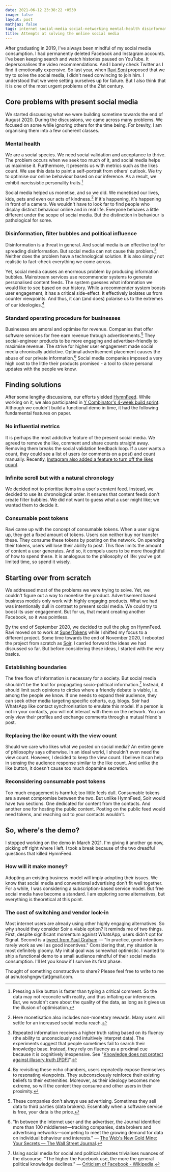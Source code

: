 ```yaml
---
date: 2021-06-12 23:38:22 +0530
image: false
layout: post
mathjax: false
tags: internet social-media social-networking mental-health disinformation politics
title: Attempts at solving the online social media
---
```


After graduating in 2019, I've always been mindful of my social media
consumption. I had permanently deleted Facebook and Instagram accounts. I've
been keeping search and watch histories paused on YouTube. It depersonalises the
video recommendations. And I barely check Twitter as I find it emotionally
expensive. So last year, when [Ravi Soni](https://ravisoni.dev) proposed that we
try to solve the social media, I didn't need convincing to join him. I
understood that we were setting ourselves up for failure. But I also think that
it is one of the most urgent problems of the 21st century.

## Core problems with present social media

We started discussing what we were building sometime towards the end of August
2020\. During the discussions, we came across many problems. We focused on some
while ignoring others for the time being. For brevity, I am organising them into
a few coherent classes.

### Mental health

We are a social species. We need social validation and acceptance to thrive. The
problem occurs when we seek too much of it, and social media helps us maximise
it. Furthermore, it presents us with metrics such as the likes count. We use
this data to paint a self-portrait from others' outlook. We try to optimise our
online behaviour based on our inference. As a result, we exhibit narcissistic
personality traits.[^1]

Social media helped us monetise, and so we did. We monetised our lives, kids,
pets and even our acts of kindness.[^2] If it's happening, it's happening in
front of a camera. We wouldn't have to look far to find people who display
distinct behaviour online and in real life. Everyone behaves a little different
under the scope of social media. But the distinction in behaviour is
pathological for some.

### Disinformation, filter bubbles and political influence

Disinformation is a threat in general. And social media is an effective tool for
spreading disinformation. But social media can not cause this problem.[^3]
Neither does the problem have a technological solution. It is also simply not
realistic to fact-check everything we come across.

Yet, social media causes an enormous problem by producing information bubbles.
Mainstream services use recommender systems to generate personalised content
feeds. The system guesses what information we would like to see based on our
history. While a recommender system boosts user engagement, it has a critical
side-effect. It effectively isolates us from counter viewpoints. And thus, it
can (and does) polarise us to the extremes of our ideologies.[^4]

### Standard operating procedure for businesses

Businesses are amoral and optimise for revenue. Companies that offer software
services for free earn revenue through advertisements.[^5] They social-engineer
products to be more engaging and advertiser-friendly to maximise revenue. The
strive for higher user engagement made social media chronically addictive.
Optimal advertisement placement causes the abuse of our private information.[^6]
Social media companies imposed a very high cost to the little their products
promised - a tool to share personal updates with the people we know.

## Finding solutions

After some lengthy discussions, our efforts
yielded [HymnFeed](https://web.archive.org/web/20210605134631/https://hymnfeed.social/).
While working on it, we also participated in [Y Combinator's 4-week build
sprint](https://blog.ycombinator.com/announcing-yc-build-sprint-and-20-equity-free-grants/).
Although we couldn't build a functional demo in time, it had the following
fundamental features on paper.

### No influential metrics

It is perhaps the most addictive feature of the present social media. We agreed
to remove the like, comment and share counts straight away. Removing them breaks
the social validation feedback loop. If a user wants a count, they could see a
list of users (or comments on a post) and count manually. Recently, [Instagram
also added a feature to turn off the likes
count](https://techcrunch.com/2021/04/14/instagrams-new-test-lets-you-choose-if-you-want-to-hide-likes-facebook-test-to-follow/).

### Infinite scroll but with a natural chronology

We decided not to prioritise items in a user's content feed. Instead, we decided
to use its chronological order. It ensures that content feeds don't create
filter bubbles. We did not want to guess what a user might like; we wanted them
to decide it.

### Consumable post tokens

Ravi came up with the concept of consumable tokens. When a user signs up, they
get a fixed amount of tokens. Users can neither buy nor transfer these. They
consume these tokens by posting on the network. On spending their tokens, users
will lose their ability to post. This flow limits the amount of content a user
generates. And so, it compels users to be more thoughtful of how to spend these.
It is analogous to the philosophy of life: you've got limited time, so spend it
wisely.

## Starting over from scratch

We addressed most of the problems we were trying to solve. Yet, we couldn't
figure out a way to monetise the product. Advertisement based business models
only work with highly engaging products. What we had was intentionally dull in
contrast to present social media. We could try to boost its user engagement. But
for us, that meant creating another Facebook, so it was pointless.

By the end of September 2020, we decided to pull the plug on HymnFeed. Ravi
moved on to work at [SuperTokens](https://supertokens.io/) while I shifted my
focus to a different project. Some time towards the end of November 2020, I
rebooted the project from scratch
as [Soir](https://web.archive.org/web/20210605142931/https://getsoir.com/). I
carried forward the ideas we had discussed so far. But before considering these
ideas, I started with the very basics.

### Establishing boundaries

The free flow of information is necessary for a society. But social media
shouldn't be the tool for propagating socio-political information.[^7] Instead,
it should limit such opinions to circles where a friendly debate is viable, i.e.
among the people we know. If one needs to expand their audience, they can seek
other media targeting specific cohorts, e.g. blogs. Soir had WhatsApp like
contact synchronisation to emulate this model. If a person is not in your
contacts, you will not interact with them on the network. You can only view
their profiles and exchange comments through a mutual friend's post.

### Replacing the like count with the view count

Should we care who likes what we posted on social media? An entire genre of
philosophy says otherwise. In an ideal world, I shouldn't even need the view
count. However, I decided to keep the view count. I believe it can help in
sensing the audience response similar to the like count. And unlike the like
button, it doesn't cause too much dopamine secretion.

### Reconsidering consumable post tokens

Too much engagement is harmful; too little feels dull. Consumable tokens are a
sweet compromise between the two. But unlike HymnFeed, Soir would have two
sections. One dedicated for content from the contacts. And another one for
hosting the public content. Posting on the public feed would need tokens, and
reaching out to your contacts wouldn't.

## So, where's the demo?

I stopped working on the demo in March 2021. I'm giving it another go now,
picking off right where I left. I took a break because of the two dreadful
questions that killed HymnFeed.

### How will it make money?

Adopting an existing business model will imply adopting their issues. We know
that social media and conventional advertising don't fit well together. For a
while, I was considering a subscription-based service model. But free social
media have become a standard. I am exploring some alternatives, but everything
is theoretical at this point.

### The cost of switching and vendor lock-in

Most internet users are already using other highly engaging alternatives. So why
should they consider Soir a viable option? It reminds me of two things. First,
despite significant momentum against WhatsApp, users didn't opt for Signal.
Second is a [tweet from Paul
Graham](https://twitter.com/paulg/status/1330086502420934657) &mdash; "In
practice, good intentions rarely work as well as good incentives." Considering
that, my situation is most definitely gloomy. My initial goal was somewhat
optimistic. I wanted to ship a functional demo to a small audience mindful of
their social media consumption. I'll let you know if I survive its first phase.

Thought of something constructive to share? Please feel free to write to me at
ashutoshgngwr[at]gmail.com.

[^1]: Pressing a like button is faster than typing a critical comment. So the
      data may not reconcile with reality, and thus inflating our inferences.
      But, we wouldn't care about the quality of the data, as long as it gives
      us the illusion of optimisation.

[^2]: Here monetisation also includes non-monetary rewards. Many users will
      settle for an increased social media reach.

[^3]: Repeated information receives a higher truth rating based on its fluency
      (the ability to unconsciously and intuitively interpret data). The
      experiments suggest that people sometimes fail to search their knowledge
      base. Instead, they rely on fluency as a proximal cue because it is
      cognitively inexpensive. See "[Knowledge does not protect against illusory
      truth [PDF]](https://www.apa.org/pubs/journals/features/xge-0000098.pdf)".

[^4]: By revisiting these echo chambers, users repeatedly expose themselves to
      resonating viewpoints. They subconsciously reinforce their existing
      beliefs to their extremities. Moreover, as their ideology becomes more
      extreme, so will the content they consume and other users in their
      proximity.

[^5]: These companies don't always use advertising. Sometimes they sell data to
      third parties (data brokers). Essentially when a software service is free,
      your data is the price.

[^6]: "In between the Internet user and the advertiser, the Journal identified
      more than 100 middlemen—tracking companies, data brokers and advertising
      networks—competing to meet the growing demand for data on individual
      behaviour and interests." &mdash; [The Web's New Gold Mine: Your Secrets
      &mdash; The Wall Street
      Journal](https://www.wsj.com/articles/SB10001424052748703940904575395073512989404).

[^7]: Using social media for social and political debates trivialises nuances of
      the discourse. "The higher the Facebook use, the more the general
      political knowledge declines." &mdash; [Criticism of Facebook -
      Wikipedia](https://en.wikipedia.org/wiki/Criticism_of_Facebook#Non-informing,_knowledge-eroding_medium).

